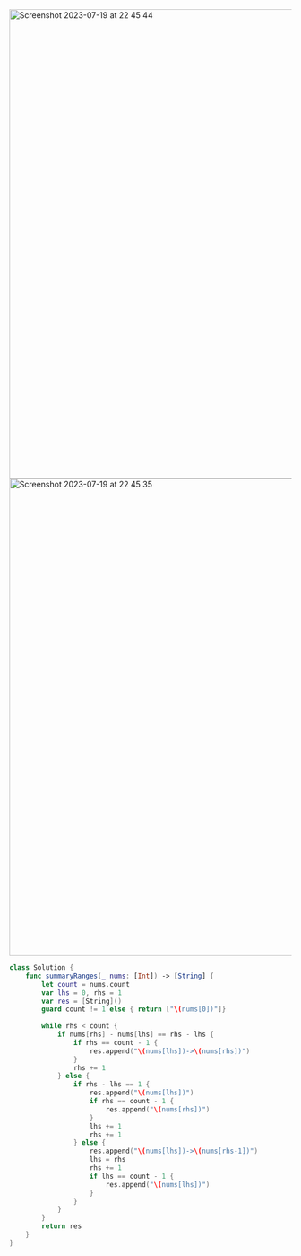 <img width="836" alt="Screenshot 2023-07-19 at 22 45 44" src="https://github.com/jayyaj1224/Algorithm/assets/73763976/42c71bfe-9f72-4c1a-a721-cb8866a1b657">
<img width="851" alt="Screenshot 2023-07-19 at 22 45 35" src="https://github.com/jayyaj1224/Algorithm/assets/73763976/aed07617-0469-4b6c-aa0c-ca445348865c">

```swift
class Solution {
    func summaryRanges(_ nums: [Int]) -> [String] {
        let count = nums.count
        var lhs = 0, rhs = 1
        var res = [String]()
        guard count != 1 else { return ["\(nums[0])"]}
        
        while rhs < count { 
            if nums[rhs] - nums[lhs] == rhs - lhs { 
                if rhs == count - 1 { 
                    res.append("\(nums[lhs])->\(nums[rhs])")
                }
                rhs += 1
            } else { 
                if rhs - lhs == 1 { 
                    res.append("\(nums[lhs])")
                    if rhs == count - 1 { 
                        res.append("\(nums[rhs])")
                    } 
                    lhs += 1
                    rhs += 1
                } else { 
                    res.append("\(nums[lhs])->\(nums[rhs-1])")
                    lhs = rhs
                    rhs += 1
                    if lhs == count - 1 { 
                        res.append("\(nums[lhs])")
                    }
                }
            }
        }
        return res
    }
}
```
